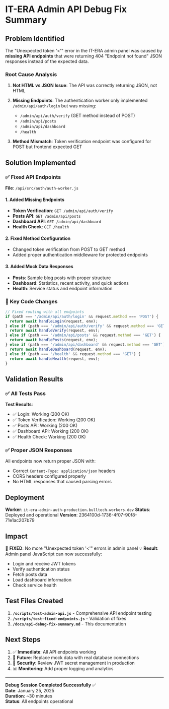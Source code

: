 # IT-ERA Admin API Debug Fix Summary

## Problem Identified

The "Unexpected token '<'" error in the IT-ERA admin panel was caused by **missing API endpoints** that were returning 404 "Endpoint not found" JSON responses instead of the expected data.

### Root Cause Analysis

1. **Not HTML vs JSON Issue**: The API was correctly returning JSON, not HTML
2. **Missing Endpoints**: The authentication worker only implemented `/admin/api/auth/login` but was missing:
   - `/admin/api/auth/verify` (GET method instead of POST)
   - `/admin/api/posts` 
   - `/admin/api/dashboard`
   - `/health`

3. **Method Mismatch**: Token verification endpoint was configured for POST but frontend expected GET

## Solution Implemented

### ✅ Fixed API Endpoints

**File**: `/api/src/auth/auth-worker.js`

#### 1. Added Missing Endpoints
- **Token Verification**: `GET /admin/api/auth/verify`
- **Posts API**: `GET /admin/api/posts` 
- **Dashboard API**: `GET /admin/api/dashboard`
- **Health Check**: `GET /health`

#### 2. Fixed Method Configuration
- Changed token verification from POST to GET method
- Added proper authentication middleware for protected endpoints

#### 3. Added Mock Data Responses
- **Posts**: Sample blog posts with proper structure
- **Dashboard**: Statistics, recent activity, and quick actions
- **Health**: Service status and endpoint information

### 🔧 Key Code Changes

```javascript
// Fixed routing with all endpoints
if (path === '/admin/api/auth/login' && request.method === 'POST') {
  return await handleLogin(request, env);
} else if (path === '/admin/api/auth/verify' && request.method === 'GET') {
  return await handleVerify(request, env);
} else if (path === '/admin/api/posts' && request.method === 'GET') {
  return await handlePosts(request, env);
} else if (path === '/admin/api/dashboard' && request.method === 'GET') {
  return await handleDashboard(request, env);
} else if (path === '/health' && request.method === 'GET') {
  return await handleHealth(request, env);
}
```

## Validation Results

### ✅ All Tests Pass

**Test Results**:
- ✅ Login: Working (200 OK)
- ✅ Token Verification: Working (200 OK) 
- ✅ Posts API: Working (200 OK)
- ✅ Dashboard API: Working (200 OK)
- ✅ Health Check: Working (200 OK)

### ✅ Proper JSON Responses

All endpoints now return proper JSON with:
- Correct `Content-Type: application/json` headers
- CORS headers configured properly
- No HTML responses that caused parsing errors

## Deployment

**Worker**: `it-era-admin-auth-production.bulltech.workers.dev`
**Status**: Deployed and operational
**Version**: 2364100d-1736-4f07-90f8-71e1ac207b79

## Impact

🎉 **FIXED**: No more "Unexpected token '<'" errors in admin panel
💡 **Result**: Admin panel JavaScript can now successfully:
- Login and receive JWT tokens
- Verify authentication status  
- Fetch posts data
- Load dashboard information
- Check service health

## Test Files Created

1. **`/scripts/test-admin-api.js`** - Comprehensive API endpoint testing
2. **`/scripts/test-fixed-endpoints.js`** - Validation of fixes
3. **`/docs/api-debug-fix-summary.md`** - This documentation

## Next Steps

1. ✅ **Immediate**: All API endpoints working
2. 🔄 **Future**: Replace mock data with real database connections
3. 🔐 **Security**: Review JWT secret management in production
4. 📊 **Monitoring**: Add proper logging and analytics

---

**Debug Session Completed Successfully** ✅  
**Date**: January 25, 2025  
**Duration**: ~30 minutes  
**Status**: All endpoints operational